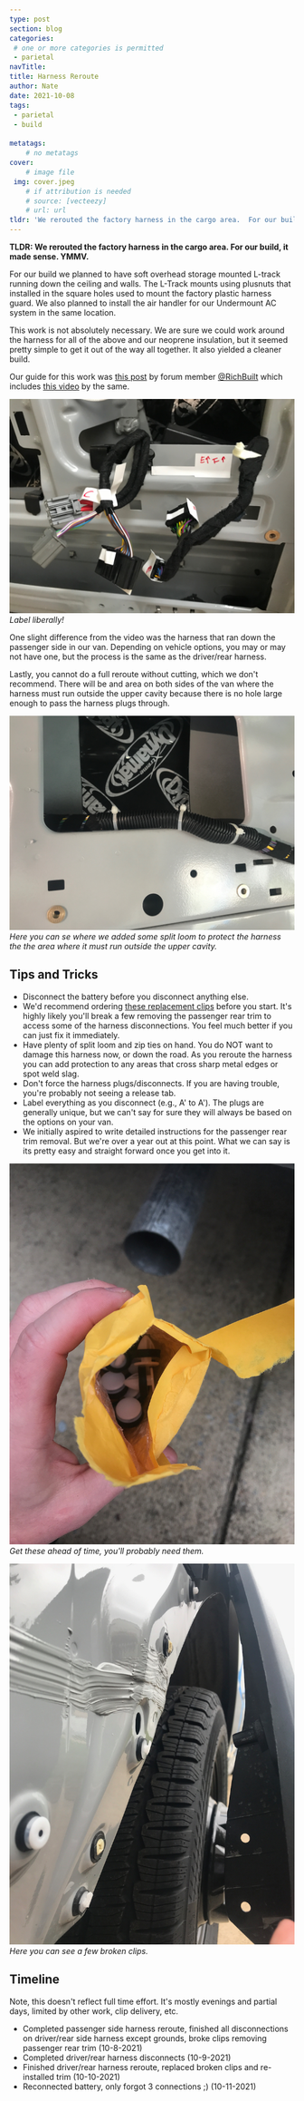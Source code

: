 ```yaml
---
type: post
section: blog
categories: 
 # one or more categories is permitted
 - parietal
navTitle: 
title: Harness Reroute
author: Nate
date: 2021-10-08
tags:
 - parietal
 - build
 
metatags:
	# no metatags
cover: 
	# image file
 img: cover.jpeg
	# if attribution is needed
	# source: [vecteezy]
	# url: url
tldr: 'We rerouted the factory harness in the cargo area.  For our build, it made sense.  YMMV.'
---
```

**TLDR: We rerouted the factory harness in the cargo area.  For our build, it made sense.  YMMV.**

For our build we planned to have soft overhead storage mounted L-track running down the ceiling and walls.  The L-Track mounts using plusnuts that installed in the square holes used to mount the factory plastic harness guard.  We also planned to install the air handler for our Undermount AC system in the same location.

This work is not absolutely necessary.  We are sure we could work around the harness for all of the above and our neoprene insulation,  but it seemed pretty simple to get it out of the way all together.  It also yielded a cleaner build.

Our guide for this work was [this post]() by forum member [@RichBuilt](https://www.fordtransitusaforum.com/members/richbuilt.104853/) which includes [this video](https://www.youtube.com/watch?v=p-ynmpxAlHw&t=2s) by the same.

![label](label.jpeg)
_Label liberally!_

One slight difference from the video was the harness that ran down the passenger side in our van.  Depending on vehicle options, you may or may not have one, but the process is the same as the driver/rear harness.

Lastly, you cannot do a full reroute without cutting, which we don't recommend.  There will be and area on both sides of the van where the harness must run outside the upper cavity because there is no hole large enough to pass the harness plugs through.

![split loop](split-loom.jpeg)
_Here you can se where we added some split loom to protect the harness the the area where it must run outside the upper cavity._

## Tips and Tricks

* Disconnect the battery before you disconnect anything else.  
* We'd recommend ordering [these replacement clips](https://www.amazon.com/dp/B07CJL9XSN?psc=1&ref=ppx_yo2_dt_b_product_details) before you start.  It's highly likely you'll break a few removing the passenger rear trim to access some of the harness disconnections.  You feel much better if you can just fix it immediately.
* Have plenty of split loom and zip ties on hand.  You do NOT want to damage this harness now, or down the road.  As you reroute the harness you can add protection to any areas that cross sharp metal edges or spot weld slag.
* Don't force the harness plugs/disconnects.  If you are having trouble, you're probably not seeing a release tab.
* Label everything as you disconnect (e.g., A' to A').  The plugs are generally unique, but we can't say for sure they will always be based on the options on your van.
* We initially aspired to write detailed instructions for the passenger rear trim removal.  But we're over a year out at this point.  What we can say is its pretty easy and straight forward once you get into it.

![new clips](new-clips.jpeg)
_Get these ahead of time, you'll probably need them._

![broken clips](broken-clips.jpeg)
_Here you can see a few broken clips._

## Timeline

Note, this doesn't reflect full time effort.  It's mostly evenings and partial days, limited by other work, clip delivery, etc.

* Completed passenger side harness reroute, finished all disconnections on driver/rear side harness except grounds, broke clips removing passenger rear trim (10-8-2021)
* Completed driver/rear harness disconnects (10-9-2021)
* Finished driver/rear harness reroute, replaced broken clips and re-installed trim (10-10-2021)
* Reconnected battery, only forgot 3 connections ;) (10-11-2021)